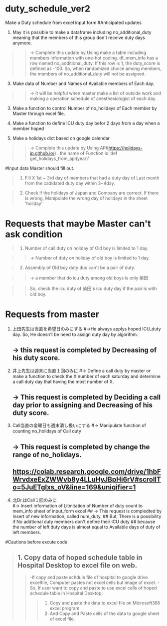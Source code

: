 # duty_schedule_ver2
Make a Duty schedule from excel input form
#Anticipated updates

1) May it is possible to make a dataframe including no_additional_duty meaning that the members of this group don't receive duty days anymore.
>> -> Complete this update by Using make a table including members information with one-hot coding. df_mem_info has a row named no_additional_duty. If this row is 1, the duty_score is defined as -100. So, when randomized choice among members, the members of no_additional_duty will not be assigned.

3) Make data of Number and Names of Available members of Each day.
>> -> It will be helpful when master make a list of outside work and making a operation schedule of anesthesiologist of each day.

3) Make a function to control Number of no_holidays of Each member by Master through excel file.

4) Make a function to define ICU duty day befor 2 days from a day when a member hoped
5) Make a holidays dict based on google calendar
>> -> Complete this update by Using API(https://holidays-jp.github.io/) . the name of Function is 'def get_holidays_from_api(year)'


#Input data Master should fill out.

> 1) Fill X 1st ~ 3rd day of members that had a duty day of Last month from the cadidated duty day within 3~4day.

> 2)  Check if the holidays of Japan and Company are correct. If there is wrong, Manipulate the wrong day of holidays in the sheet 'holiday'
>

# Requests that maybe Master can't ask condition

> 1. Number of call duty on holiday of Old boy is limited to 1 day.

>> -> Number of duty on holiday of old boy is limited to 1 day.

> 2. Assembly of Old boy duty duo can't be a pair of duty.

>> -> a member that do icu duty among old boys is only 柴田

>> So, check the icu duty of 柴田's icu duty day if the pair is with old boy.

# Requests from master

1. 上田先生は当直を希望日のみにする
    #->He always applys hoped ICU_duty day. So, He doesn't be need to assign duty day by algorithm.
    ## -> this request is completed by Decreasing of his duty score.
2. 井上先生は週末に当直１回のみに
    #-> Define a call duty by master or make a function to check the X number of each saturday and determine a call duty day that having the most number of X.
    ## -> This request is completed by Deciding a call day prior to assigning and Decreasing of his duty score.
3. Call当直の金曜日も週末潰し扱いにする
    #-> Manipulate function of counting no_holidays of Call duty
    ## -> This request is completed by change the range of no_holidays.
    ## https://colab.research.google.com/drive/1hbFWrvdxeExZWWvb8y4LLuHyJBpHi6rV#scrollTo=5JuETgIxs_oV&line=169&uniqifier=1
4. 北Dr.はCall１回のみに  
    #-> Insert information of Litmitation of Number of duty count to mem_info sheet of input_form excel
        ## -> This request is compledted by Insert of new information, called num_duty.
        ## But, There is a possibility if No addtional duty members don't define their ICU duty
        ## because the number of left duty days is almost equal to Available days of duty of left members.

#Cautions before excute code

>## 1. Copy data of hoped schedule table in Hospital Desktop to excel file on web.
>> -If copy and paste schdule file of hospital to google drive excelfile, Computer pastes not excel cells but image of excel.
>> -So, If user want to copy and paste to use excel cells of hoped schedule table in Hospital Desktop,
>>> 1) Copy and paste the data to excel file on Microsoft365 excel program
>>> 2) And Copy and Paste cells of the data to google sheet of excel file.
